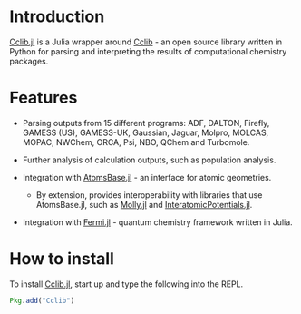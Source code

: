 # Introduction

[Cclib.jl](https://github.com/cclib/Cclib.jl) is a Julia wrapper around [Cclib](https://cclib.github.io/index.html) - an open source library written in Python for parsing and interpreting the results of computational chemistry packages.

# Features

- Parsing outputs from 15 different programs: ADF, DALTON, Firefly, GAMESS (US), GAMESS-UK, Gaussian, Jaguar, Molpro, MOLCAS, MOPAC, NWChem, ORCA, Psi, NBO, QChem and Turbomole.

- Further analysis of calculation outputs, such as population analysis.

- Integration with [AtomsBase.jl](https://github.com/JuliaMolSim/AtomsBase.jl) - an interface for atomic geometries.
    - By extension, provides interoperability with libraries that use AtomsBase.jl, such as [Molly.jl](https://github.com/JuliaMolSim/Molly.jl) and [InteratomicPotentials.jl](https://github.com/cesmix-mit/InteratomicPotentials.jl).
- Integration with [Fermi.jl](https://github.com/FermiQC/Fermi.jl) - quantum chemistry framework written in Julia.

# How to install
To install [Cclib.jl](https://github.com/cclib/Cclib.jl), start up and type the following into the REPL.
```julia
Pkg.add("Cclib")
```

